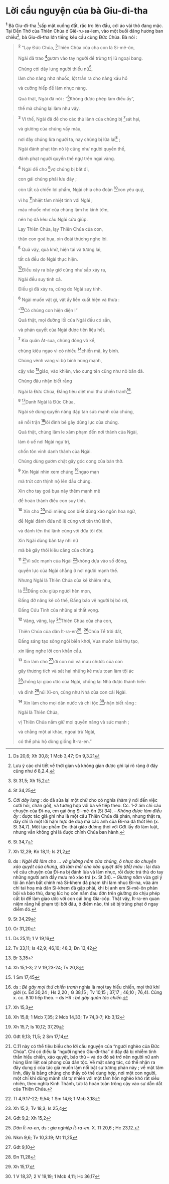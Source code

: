 # Lời cầu nguyện của bà Giu-đi-tha
<sup><b>1</b></sup> Bà Giu-đi-tha [^1*]sấp mặt xuống đất, rắc tro lên đầu, cởi áo vải thô đang mặc. Tại Đền Thờ của Thiên Chúa ở Giê-ru-sa-lem, vào một buổi dâng hương ban chiều[^1], bà Giu-đi-tha lớn tiếng kêu cầu cùng Đức Chúa. Bà nói :


> <sup><b>2</b></sup> “Lạy Đức Chúa, [^2*]Thiên Chúa của cha con là Si-mê-ôn,
> 
> Ngài đã trao [^3*]gươm vào tay người để trừng trị lũ ngoại bang.
> 
> Chúng cởi dây lưng người thiếu nữ[^2],
> 
> làm cho nàng nhơ nhuốc, lột trần ra cho nàng xấu hổ
> 
> và cưỡng hiếp để làm nhục nàng.
> 
> Quả thật, Ngài đã nói : “[^4*]Không được phép làm điều ấy”,
> 
> thế mà chúng lại làm như vậy.
>


> <sup><b>3</b></sup> Vì thế, Ngài đã để cho các thủ lãnh của chúng bị [^5*]sát hại,
> 
> và giường của chúng vấy máu,
> 
> nơi đây chúng lừa người ta, nay chúng bị lừa lại[^3] ;
> 
> Ngài đánh phạt tên nô lệ cũng như người quyền thế,
> 
> đánh phạt người quyền thế ngự trên ngai vàng.
>


> <sup><b>4</b></sup> Ngài để cho [^6*]vợ chúng bị bắt đi,
> 
> con gái chúng phải lưu đày ;
> 
> còn tất cả chiến lợi phẩm, Ngài chia cho đoàn [^7*]con yêu quý,
> 
> vì họ [^8*]nhiệt tâm nhiệt tình với Ngài ;
> 
> máu nhuốc nhơ của chúng làm họ kinh tởm,
> 
> nên họ đã kêu cầu Ngài cứu giúp.
> 
> Lạy Thiên Chúa, lạy Thiên Chúa của con,
> 
> thân con goá bụa, xin đoái thương nghe lời.
>


> <sup><b>5</b></sup> Quả vậy, quá khứ, hiện tại và tương lai,
> 
> tất cả đều do Ngài thực hiện.
> 
> [^9*]Điều xảy ra bây giờ cũng như sắp xảy ra,
> 
> Ngài đều suy tính cả.
> 
> Điều gì đã xảy ra, cũng do Ngài suy tính.
>


> <sup><b>6</b></sup> Ngài muốn vật gì, vật ấy liền xuất hiện và thưa :
> 
> “[^10*]Có chúng con hiện diện !”
> 
> Quả thật, mọi đường lối của Ngài đều có sẵn,
> 
> và phán quyết của Ngài được tiên liệu hết.
>


> <sup><b>7</b></sup> Kìa quân Át-sua, chúng đông vô kể,
> 
> chúng kiêu ngạo vì có nhiều [^11*]chiến mã, kỵ binh.
> 
> Chúng vênh vang vì bộ binh hùng mạnh,
> 
> cậy vào [^12*]giáo, vào khiên, vào cung tên cũng như nỏ bắn đá.
> 
> Chúng đâu nhận biết rằng
> 
> Ngài là Đức Chúa, Đấng tiêu diệt mọi thứ chiến tranh[^4].
>


> <sup><b>8</b></sup> [^13*]Danh Ngài là Đức Chúa,
> 
> Ngài sẽ dùng quyền năng đập tan sức mạnh của chúng,
> 
> sẽ nổi trận [^14*]lôi đình bẻ gãy dũng lực của chúng.
> 
> Quả thật, chúng lăm le xâm phạm đến nơi thánh của Ngài,
> 
> làm ô uế nơi Ngài ngự trị,
> 
> chốn tôn vinh danh thánh của Ngài.
> 
> Chúng dùng gươm chặt gãy góc cong của bàn thờ.
>


> <sup><b>9</b></sup> Xin Ngài nhìn xem chúng [^15*]ngạo mạn
> 
> mà trút cơn thịnh nộ lên đầu chúng.
> 
> Xin cho tay goá bụa này thêm mạnh mẽ
> 
> để hoàn thành điều con suy tính.
>


> <sup><b>10</b></sup> Xin cho [^16*]môi miệng con biết dùng xảo ngôn hoa ngữ,
> 
> để Ngài đánh đứa nô lệ cùng với tên thủ lãnh,
> 
> và đánh tên thủ lãnh cùng với đứa tôi đòi.
> 
> Xin Ngài dùng bàn tay nhi nữ
> 
> mà bẻ gãy thói kiêu căng của chúng.
>


> <sup><b>11</b></sup> [^5]Vì sức mạnh của Ngài [^17*]không dựa vào số đông,
> 
> quyền lực của Ngài chẳng ở nơi người mạnh thế.
> 
> Nhưng Ngài là Thiên Chúa của kẻ khiêm nhu,
> 
> là [^18*]Đấng cứu giúp người hèn mọn,
> 
> Đấng đỡ nâng kẻ cô thế, Đấng bảo vệ người bị bỏ rơi,
> 
> Đấng Cứu Tinh của những ai thất vọng.
>


> <sup><b>12</b></sup> Vâng, vâng, lạy [^19*]Thiên Chúa của cha con,
> 
> Thiên Chúa của dân Ít-ra-en[^6], [^20*]Chúa Tể trời đất,
> 
> Đấng sáng tạo sông ngòi biển khơi, Vua muôn loài thụ tạo,
> 
> xin lắng nghe lời con khẩn cầu.
>


> <sup><b>13</b></sup> Xin làm cho [^21*]lời con nói và mưu chước của con
> 
> gây thương tích và sát hại những kẻ mưu toan làm tội ác
> 
> [^22*]chống lại giao ước của Ngài, chống lại Nhà được thánh hiến
> 
> và đỉnh [^23*]núi Xi-on, cũng như Nhà của con cái Ngài.
>


> <sup><b>14</b></sup> Xin làm cho mọi dân nước và chi tộc [^24*]nhận biết rằng :
> 
> Ngài là Thiên Chúa,
> 
> vị Thiên Chúa nắm giữ mọi quyền năng và sức mạnh ;
> 
> và chẳng một ai khác, ngoại trừ Ngài,
> 
> có thể phù hộ dòng giống Ít-ra-en.”
>

[^1]: Lưu ý các chi tiết về thời gian và không gian được ghi lại rõ ràng ở đây cũng như ở 8,2.4.
[^2]: <i>Cởi dây lưng</i> : do đã sửa lại một chữ cho có nghĩa (hàm ý nói đến việc cưới hỏi, chăn gối), và tương hợp với ba vế tiếp theo. Cc. 1-2 ám chỉ câu chuyện của Đi-na, em gái ông Si-mê-ôn (St 34). – <i>Không được làm điều ấy</i> : được tác giả ghi như là một câu Thiên Chúa đã phán, nhưng thật ra, đây chỉ là một lời hậm hực đe doạ mà các anh của Đi-na đã thốt lên (x. St 34,7). Một tác phẩm Do-thái giáo đương thời với Gđt lấy đó làm luật, nhưng vẫn không ghi là được chính Chúa ban hành.
[^3]: ds : <i>Ngài đã làm cho ... và giường nằm của chúng, ô nhục do chuyện xảo quyệt của chúng, đã làm mồi cho xảo quyệt đến (đổ) máu</i> : lại đưa về câu chuyện của Đi-na bị đánh lừa và làm nhục, rồi được trả thù do tay những người anh đầy mưu mô xảo trá (x. St 34). – <i>Giường nằm</i> vừa gợi ý tội ăn nằm bất chính mà Si-khem đã phạm khi làm nhục Đi-na, vừa ám chỉ tai hoạ mà dân Si-khem đã gặp phải, khi bị anh em Si-mê-ôn phản bội và báo thù, đang lúc họ còn nằm đau đớn trên giường do chịu phép cắt bì để làm giao ước với con cái ông Gia-cóp. Thật vậy, Ít-ra-en quan niệm rằng hễ phạm tội bởi đâu, ở điểm nào, thì sẽ bị trừng phạt ở ngay điểm đó.
[^4]: ds : <i>Bẻ gãy mọi thứ chiến tranh</i> nghĩa là mọi tay hiếu chiến, mọi thứ khí giới (x. Ed 30,24 ; Hs 2,20 ; G 38,15 ; Tv 10,15 ; 37,17 ; 46,10 ; 76,4). Cũng x. cc. 8.10 tiếp theo. – ds HR : <i>bẻ gãy quân tác chiến</i>.
[^5]: C.11 này có thể tiêu biểu cho lời cầu nguyện của “người nghèo của Đức Chúa”. Chỉ có điều là “người nghèo Giu-đi-tha” ở đây đã bị nhiễm tinh thần hiếu chiến, xảo quyệt, báo thù – và do đó sẽ trở nên người nữ anh hùng lẫm liệt oai phong của dân tộc. Về mặt sáng tác, có thể nhận ra đây dụng ý của tác giả muốn làm nổi bật sự tương phản này ; về mặt tâm linh, đây là bằng chứng cho thấy có thể dung hợp, nơi một con người, một chí khí dũng mãnh rất tự nhiên với một tâm hồn nghèo khó rất siêu nhiên, theo nghĩa Kinh Thánh, tức là hoàn toàn trông cậy vào sự dẫn dắt của Thiên Chúa.
[^6]: <i>Dân Ít-ra-en</i>, ds : <i>gia nghiệp Ít-ra-en</i>. X. Tl 20,6 ; Hc 23,12.
[^1*]: Ds 20,6; Xh 30,8; 1 Mcb 3,47; Đn 9,3.21
[^2*]: St 31,5; Xh 15,2
[^3*]: St 34,25
[^4*]: St 34,7
[^5*]: Xh 12,29; Kn 18,11; Is 21,2
[^6*]: St 34,29
[^7*]: Gr 31,20
[^8*]: Ds 25,11; 1 V 19,16
[^9*]: Tv 33,11; Is 42,9; 46,10; 48,3; Đn 13,42
[^10*]: Br 3,35
[^11*]: Xh 15,1-3; 2 V 19,23-24; Tv 20,8
[^12*]: 1 Sm 17,45
[^13*]: Xh 15,3
[^14*]: Xh 15,8; 1 Mcb 7,35; 2 Mcb 14,33; Tv 74,3-7; Kb 3,12
[^15*]: Xh 15,7; Is 10,12; 37,29
[^16*]: Gđt 9,13; 11,5; 2 Sm 17,14
[^17*]: Tl 4,9.17-22; 9,54; 1 Sm 14,6; 1 Mcb 3,18
[^18*]: Xh 15,2; Tv 18,3; Is 25,4
[^19*]: Gđt 9,2; Xh 15,2
[^20*]: Nkm 9,6; Tv 10,3.19; Mt 11,25
[^21*]: Gđt 9,10
[^22*]: Đn 11,28
[^23*]: Xh 15,17
[^24*]: 1 V 18,37; 2 V 19,19; 1 Mcb 4,11; Hc 36,17
